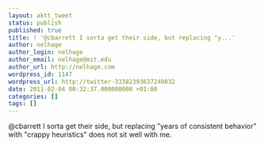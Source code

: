 ```yaml
---
layout: aktt_tweet
status: publish
published: true
title: ! '@cbarrett I sorta get their side, but replacing "y...'
author: nelhage
author_login: nelhage
author_email: nelhage@mit.edu
author_url: http://nelhage.com
wordpress_id: 1147
wordpress_url: http://twitter-33382393637240832
date: 2011-02-04 00:32:37.000000000 +01:00
categories: []
tags: []
---
```

@cbarrett I sorta get their side, but replacing "years of consistent behavior" with "crappy heuristics" does not sit well with me.
